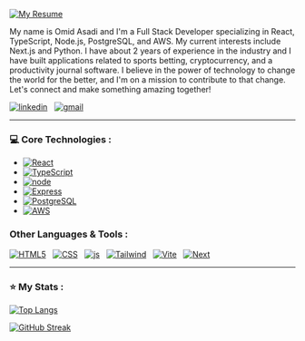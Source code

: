   <a href="https://github.com/omidzed/omidzed/blob/main/Omid Asadi - Resume.pdf"><img src="https://img.shields.io/badge/resume-purple?style=for-the-badge&logoSize=auto&label=my&labelColor=grey" alt="My Resume"></a>

My name is Omid Asadi and I'm a Full Stack Developer specializing in React, TypeScript, Node.js, PostgreSQL, and AWS. My current interests include Next.js and Python. I have about 2 years of experience in the industry and I have built applications related to sports betting, cryptocurrency, and a productivity journal software. I believe in the power of technology to change the world for the better, and I'm on a mission to contribute to that change. Let's connect and make something amazing together!



    
[![linkedin][linkedin.js]][linkedin-url] &nbsp; [![gmail][gmail.js]][gmail-url]


 
---

<div align="left">
  
### 💻 Core Technologies :

- [![React][React.js]][React-url] 
- [![TypeScript][TypeScript.js]][TypeScript-url] 
- [![node][node.js]][node-url] 
- [![Express][Express.js]][Express-url]
- [![PostgreSQL][PostgreSQL.js]][PostgreSQL-url] 
- [![AWS][AWS.js]][AWS-url]
  



###  Other Languages & Tools :
[![HTML5][HTML5.js]][HTML5-url] &nbsp; [![CSS][CSS.js]][CSS-url] &nbsp;  [![js][js.js]][js-url] &nbsp; [![Tailwind][Tailwind.js]][Tailwind-url]  &nbsp; [![Vite][Vite.js]][Vite-url] &nbsp; [![Next][Next.js]][Next-url]

</a>
   </div>

 

---

<div align="left">
  
<h3> ⭐ My Stats : </h3>

[![Top Langs](https://github-readme-stats.vercel.app/api/top-langs/?username=omidzed&layout=compact&theme=vision-friendly-dark)](https://github.com/omidzed/github-readme-stats)

[![GitHub Streak](https://streak-stats.demolab.com?user=omidzed&theme=chartreuse-dark&date_format=n%2Fj%5B%2FY%5D)](https://git.io/streak-stats)

</div>


<!--
## <a href="https://github.com/omidzed/omidzed/blob/main/Omid-Resume.pdf">  📄 View My Resume</a>
**omidzed/omidzed** is a ✨ _special_ ✨ repository because its `README.md` (this file) appears on your GitHub profile.
Here are some ideas to get you started:
- 🔭 I’m currently working on ...
- 🌱 I’m currently learning ...
- 👯 I’m looking to collaborate on ...
- 🤔 I’m looking for help with ...
- 💬 Ask me about ...
- 😄 Pronouns: ...
- ⚡ Fun fact: ...
 <img src="https://komarev.com/ghpvc/?username=omidzed&style=flat-square&color=blue" alt=""/>
-->

[gmail.js]: https://img.shields.io/badge/Gmail-D14836?style=for-the-badge&logo=gmail&logoColor=white
[gmail-url]: mailto:omid.develops@gmail.com
[linkedin.js]: https://img.shields.io/badge/linkedin-%230077B5.svg?style=for-the-badge&logo=linkedin&logoColor=white
[linkedin-url]: https://www.linkedin.com/in/omidzasadi/
[node.js]: https://img.shields.io/badge/node.js-%2314211F?style=for-the-badge&logo=node.js&logoColor=%235CAD47&logoSize=auto
[node-url]: https://nodejs.org/en
[js.js]: https://img.shields.io/badge/javascript-yellow?style=for-the-badge&logo=javascript&logoColor=black&logoSize=auto
[js-url]: https://developer.mozilla.org/en-US/docs/Web/JavaScript
[Tailwind.js]: https://img.shields.io/badge/Tailwind%20css-%230F172A?style=for-the-badge&logo=Tailwind%20css&logoColor=%2338BDF8&logoSize=auto
[Tailwind-url]: https://tailwindcss.com/
[CSS.js]: https://img.shields.io/badge/css3-%230277BD?style=for-the-badge&logo=css3&logoColor=white&logoSize=auto
[CSS-url]: https://www.w3.org/Style/CSS/Overview.en.html/
[HTML5.js]: https://img.shields.io/badge/html5-%23E14E1D?style=for-the-badge&logo=html5&logoColor=white&logoSize=auto
[HTML5-url]: https://dev.w3.org/html5/spec-LC/
[AWS.js]: https://img.shields.io/badge/Amazon%20Web%20Services-%23212E3D?style=for-the-badge&logo=Amazon%20Web%20Services&logoColor=%23F1931C&logoSize=auto
[AWS-url]: https://aws.amazon.com/
[TypeScript.js]: https://img.shields.io/badge/TypeScript-3178C6?style=for-the-badge&logo=typescript&logoColor=white
[TypeScript-url]: https://www.typescriptlang.org/
[PostgreSQL.js]: https://img.shields.io/badge/postgresql-%23336791?style=for-the-badge&logo=postgresql&logoColor=white&logoSize=auto
[PostgreSQL-url]: https://www.postgresql.org/
[Express.js]: https://img.shields.io/badge/Express-000000?style=for-the-badge&logo=express&logoColor=white
[Express-url]: https://expressjs.com/
[Vite.js]: https://img.shields.io/badge/Vite-B73BFE?style=for-the-badge&logo=vite&logoColor=FFD62E
[Vite-url]: https://vitejs.dev/
[TypeScript.js]: https://shields.io/badge/TypeScript-3178C6?logo=TypeScript&logoColor=FFF&style=flat-square
[TypeScript-url]: https://www.typescriptlang.org/
[issues-shield]: https://img.shields.io/github/issues/github_username/repo_name.svg?style=for-the-badge
[issues-url]: https://github.com/github_username/repo_name/issues
[license-shield]: https://img.shields.io/github/license/github_username/repo_name.svg?style=for-the-badge
[license-url]: https://github.com/github_username/repo_name/blob/master/LICENSE.txt
[linkedin-shield]: https://img.shields.io/badge/-LinkedIn-black.svg?style=for-the-badge&logo=linkedin&colorB=555
[linkedin-url]: https://linkedin.com/in/linkedin_username
[product-screenshot]: images/screenshot.png
[Next.js]: https://img.shields.io/badge/next.js-000000?style=for-the-badge&logo=nextdotjs&logoColor=white
[Next-url]: https://nextjs.org/
[React.js]: https://img.shields.io/badge/react-%2323272F?style=for-the-badge&logo=react&logoColor=%2357C0D7&logoSize=auto
[React-url]: https://reactjs.org/
